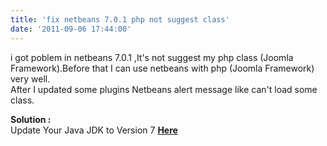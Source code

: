 ```yaml
---
title: 'fix netbeans 7.0.1 php not suggest class'
date: '2011-09-06 17:44:00'
---
```


i got poblem in netbeans 7.0.1 ,It's not suggest my php class (Joomla Framework).Before that I can use netbeans with php (Joomla Framework) very well.  
After I updated some plugins Netbeans alert message like can't load some class.  
  
**Solution :**  
Update Your Java JDK to Version 7 [**Here**](http://www.oracle.com/technetwork/java/javase/downloads/java-se-jdk-7-download-432154.html)